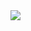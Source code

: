 <img src="https://capsule-render.vercel.app/api?type=soft&color=f0f5b0&height=200&section=header&text=CAU%20IOT-nl-2024120378%20이한빈&fontSize=80" />
